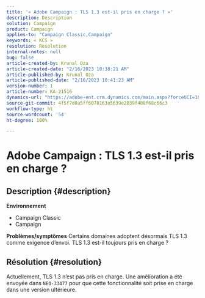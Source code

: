 ```yaml
---
title: '« Adobe Campaign : TLS 1.3 est-il pris en charge ? »'
description: Description
solution: Campaign
product: Campaign
applies-to: "Campaign Classic,Campaign"
keywords: « KCS »
resolution: Resolution
internal-notes: null
bug: false
article-created-by: Krunal Oza
article-created-date: "2/16/2023 10:38:21 AM"
article-published-by: Krunal Oza
article-published-date: "2/16/2023 10:41:23 AM"
version-number: 1
article-number: KA-21516
dynamics-url: "https://adobe-ent.crm.dynamics.com/main.aspx?forceUCI=1&pagetype=entityrecord&etn=knowledgearticle&id=12b1b402-e6ad-ed11-aad1-6045bd006793"
source-git-commit: 4f5f7d0a5ff6078163e5639e2839f408f68c66c3
workflow-type: ht
source-wordcount: '54'
ht-degree: 100%

---
```


# Adobe Campaign : TLS 1.3 est-il pris en charge ?

## Description {#description}

<b>Environnement</b>
- Campaign Classic
- Campaign



<b>Problèmes/symptômes</b>
Certains domaines adoptent désormais TLS 1.3 comme exigence d’envoi. TLS 1.3 est-il toujours pris en charge ?


## Résolution {#resolution}


Actuellement, TLS 1.3 n’est pas pris en charge. Une amélioration a été envoyée dans `NEO-33477` pour que cette fonctionnalité soit prise en charge dans une version ultérieure.
